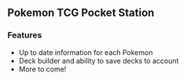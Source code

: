 ## Pokemon TCG Pocket Station

### Features

- Up to date information for each Pokemon
- Deck builder and ability to save decks to account
- More to come! 